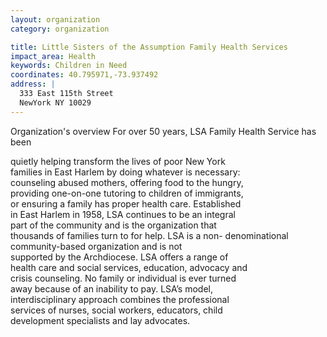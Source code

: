 ```yaml
---
layout: organization
category: organization

title: Little Sisters of the Assumption Family Health Services
impact_area: Health
keywords: Children in Need
coordinates: 40.795971,-73.937492
address: |
  333 East 115th Street
  NewYork NY 10029
---
```

Organization's overview
For over 50 years, LSA Family Health Service has been 

quietly helping transform the lives of poor New York  
families in East Harlem by doing whatever is necessary:  
counseling abused mothers, offering food to the hungry,  
providing one-on-one tutoring to children of immigrants,  
or ensuring a family has proper health care.  Established  
in East Harlem in 1958, LSA continues to be an integral  
part of the community and is the organization that  
thousands of families turn to for help.  LSA is a non- 
denominational community-based organization and is not  
supported by the Archdiocese.  LSA offers a range of  
health care and social services, education, advocacy and  
crisis counseling.  No family or individual is ever turned  
away because of an inability to pay.  LSA’s model,  
interdisciplinary approach combines the professional  
services of nurses, social workers, educators, child  
development specialists and lay advocates. 